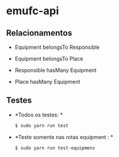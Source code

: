 # emufc-api

## Relacionamentos
- Equipment belongsTo Responsible
- Equipment belongsTo Place

- Responsible hasMany Equipment

- Place hasMany Equipment

## Testes
- *Todos os testes: *
  ```sh
  $ sudo yarn run test
  ```
- *Teste somente nas rotas equipment : *
  ```sh
  $ sudo yarn run test-equipmens
  ```
